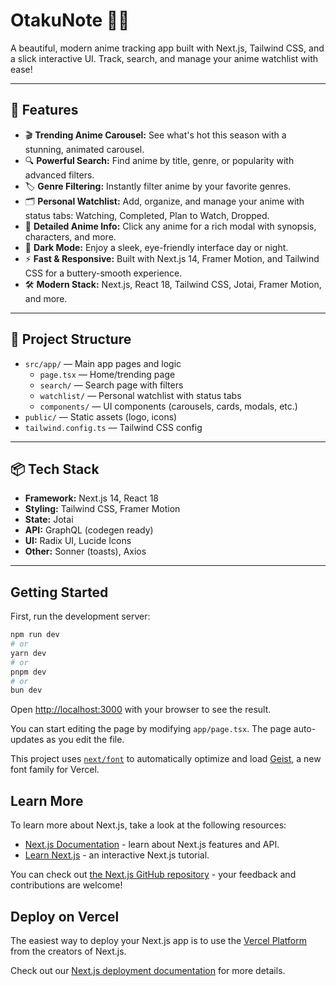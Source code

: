 # OtakuNote 📒✨

A beautiful, modern anime tracking app built with Next.js, Tailwind CSS, and a slick interactive UI. Track, search, and manage your anime watchlist with ease!

---

## 🚀 Features

- 🎬 **Trending Anime Carousel:** See what's hot this season with a stunning, animated carousel.
- 🔍 **Powerful Search:** Find anime by title, genre, or popularity with advanced filters.
- 🏷️ **Genre Filtering:** Instantly filter anime by your favorite genres.
- 🗂️ **Personal Watchlist:** Add, organize, and manage your anime with status tabs: Watching, Completed, Plan to Watch, Dropped.
- 📝 **Detailed Anime Info:** Click any anime for a rich modal with synopsis, characters, and more.
- 🌙 **Dark Mode:** Enjoy a sleek, eye-friendly interface day or night.
- ⚡ **Fast & Responsive:** Built with Next.js 14, Framer Motion, and Tailwind CSS for a buttery-smooth experience.
- 🛠️ **Modern Stack:** Next.js, React 18, Tailwind CSS, Jotai, Framer Motion, and more.

---

## 🧩 Project Structure

- `src/app/` — Main app pages and logic
  - `page.tsx` — Home/trending page
  - `search/` — Search page with filters
  - `watchlist/` — Personal watchlist with status tabs
  - `components/` — UI components (carousels, cards, modals, etc.)
- `public/` — Static assets (logo, icons)
- `tailwind.config.ts` — Tailwind CSS config

---

## 📦 Tech Stack

- **Framework:** Next.js 14, React 18
- **Styling:** Tailwind CSS, Framer Motion
- **State:** Jotai
- **API:** GraphQL (codegen ready)
- **UI:** Radix UI, Lucide Icons
- **Other:** Sonner (toasts), Axios

---

## Getting Started

First, run the development server:

```bash
npm run dev
# or
yarn dev
# or
pnpm dev
# or
bun dev
```

Open [http://localhost:3000](http://localhost:3000) with your browser to see the result.

You can start editing the page by modifying `app/page.tsx`. The page auto-updates as you edit the file.

This project uses [`next/font`](https://nextjs.org/docs/app/building-your-application/optimizing/fonts) to automatically optimize and load [Geist](https://vercel.com/font), a new font family for Vercel.

## Learn More

To learn more about Next.js, take a look at the following resources:

- [Next.js Documentation](https://nextjs.org/docs) - learn about Next.js features and API.
- [Learn Next.js](https://nextjs.org/learn) - an interactive Next.js tutorial.

You can check out [the Next.js GitHub repository](https://github.com/vercel/next.js) - your feedback and contributions are welcome!

## Deploy on Vercel

The easiest way to deploy your Next.js app is to use the [Vercel Platform](https://vercel.com/new?utm_medium=default-template&filter=next.js&utm_source=create-next-app&utm_campaign=create-next-app-readme) from the creators of Next.js.

Check out our [Next.js deployment documentation](https://nextjs.org/docs/app/building-your-application/deploying) for more details.
